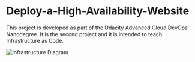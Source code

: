 # Deploy-a-High-Availability-Website
This project is developed as part of the Udacity Advanced Cloud DevOps Nanodegree. It is the second project and it is intended to teach Infrastructure as Code.

![Infrastructure Diagram]([https://myoctocat.com/assets/images/base-octocat.svg](https://github.com/emansamyy/Deploy-a-High-Availability-Website/blob/main/Udacity%20-%20Project%202.jpeg))
